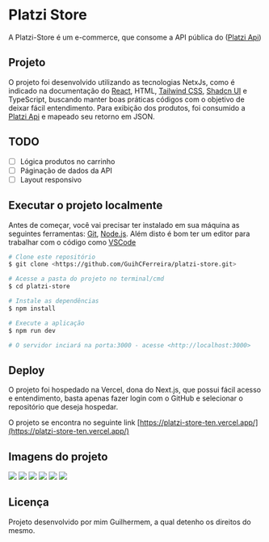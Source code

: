 # Platzi Store

A Platzi-Store é um e-commerce, que consome a API pública do ([Platzi Api](https://fakeapi.platzi.com/)) 

## Projeto

O projeto foi desenvolvido utilizando as tecnologias NetxJs, como é indicado na documentação do [React](https://react.dev/learn/start-a-new-react-project), HTML, [Tailwind CSS](https://tailwindcss.com/), [Shadcn UI](https://ui.shadcn.com/) e TypeScript, buscando manter boas práticas códigos com o objetivo de deixar fácil entendimento.
Para exibição dos produtos, foi consumido a [Platzi Api](https://fakeapi.platzi.com/) e mapeado seu retorno em JSON.

## TODO

- [ ] Lógica produtos no carrinho
- [ ] Páginação de dados da API
- [ ] Layout responsivo

## Executar o projeto localmente

Antes de começar, você vai precisar ter instalado em sua máquina as seguintes ferramentas:
[Git](https://git-scm.com), [Node.js](https://nodejs.org/en/). 
Além disto é bom ter um editor para trabalhar com o código como [VSCode](https://code.visualstudio.com/)

```bash
# Clone este repositório
$ git clone <https://github.com/GuihCFerreira/platzi-store.git>

# Acesse a pasta do projeto no terminal/cmd
$ cd platzi-store

# Instale as dependências
$ npm install

# Execute a aplicação 
$ npm run dev

# O servidor inciará na porta:3000 - acesse <http://localhost:3000>
```

## Deploy

O projeto foi hospedado na Vercel, dona do Next.js, que possui fácil acesso e entendimento, basta apenas fazer
login com o GitHub e selecionar o repositório que deseja hospedar. 

O projeto se encontra no seguinte link
[https://platzi-store-ten.vercel.app/](https://platzi-store-ten.vercel.app/)

## Imagens do projeto 

<img src="assets/img-1.png">
<img src="assets/img-2.png">
<img src="assets/img-3.png">
<img src="assets/img-4.png">
<img src="assets/img-5.png">
<img src="assets/img-6.png">

## Licença

Projeto desenvolvido por mim Guilhermem, a qual detenho os direitos do mesmo.
